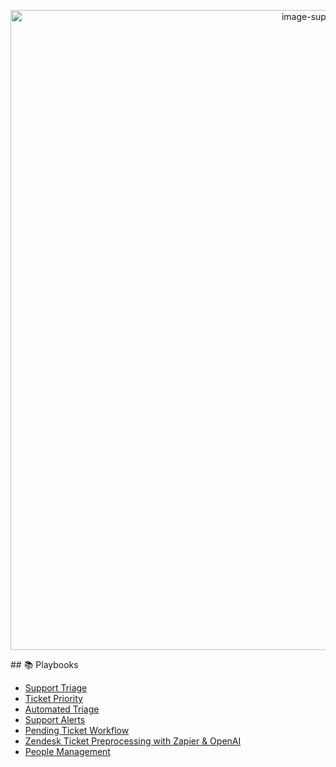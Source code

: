 <p align="center">
<img width="1024" height="1024" alt="image-support-playbooks" src="https://github.com/user-attachments/assets/07e1d420-07c5-4003-b28e-359c4925f607" />
</p>
## 📚 Playbooks

- [Support Triage](https://github.com/FlaskNField/support-playbooks/blob/main/Support%20Triage/README.md)
- [Ticket Priority](https://github.com/FlaskNField/support-playbooks/blob/main/README.md)
- [Automated Triage](https://github.com/FlaskNField/support-playbooks/blob/main/Automated%20Triage/README.md)
- [Support Alerts](https://github.com/FlaskNField/support-playbooks/blob/main/Support%20Alerts/README.md)
- [Pending Ticket Workflow](https://github.com/FlaskNField/support-playbooks/blob/main/Pending%20Ticket%20Workflow/README.md)
- [Zendesk Ticket Preprocessing with Zapier & OpenAI](https://github.com/dc-larsen/zendesk-zapier-preprocessing/README.md)
- [People Management](https://github.com/dc-larsen/support-playbooks/blob/main/people-management/README.MD)
